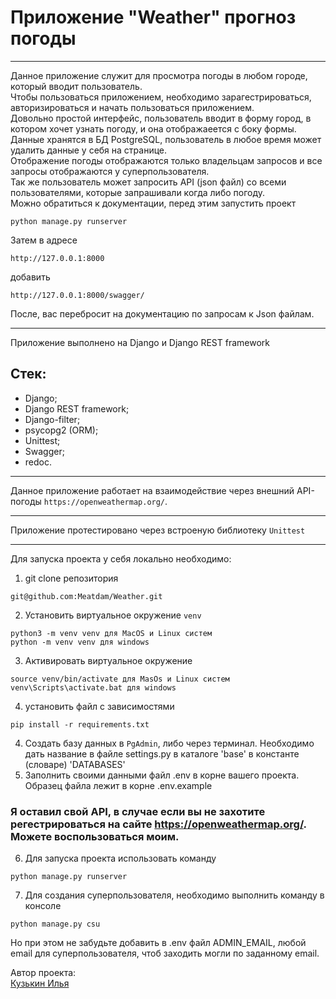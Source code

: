 # Приложение "Weather" прогноз погоды
_____

Данное приложение служит для просмотра погоды в любом городе, который вводит пользователь.<br>
Чтобы пользоваться приложением, необходимо зарагестрироваться, авторизироваться и начать пользоваться приложением.<br>
Довольно простой интерфейс, пользователь вводит в форму город, в котором хочет узнать погоду, и она отображаеется с боку формы.<br>
Данные хранятся в БД PostgreSQL, пользователь в любое время может удалить данные у себя на странице.<br>
Отображение погоды отображаются только владельцам запросов и все запросы отображаются у суперпользователя.<br>
Так же пользователь может запросить API (json файл) со всеми пользователями, которые запрашивали когда либо погоду.<br>
Можно обратиться к документации, перед этим запустить проект 
```
python manage.py runserver
```
Затем в адресе 
```
http://127.0.0.1:8000
```
добавить 
```
http://127.0.0.1:8000/swagger/
```
После, вас перебросит на документацию по запросам к Json файлам. 
_____

Приложение выполнено на Django и Django REST framework<br>
## Стек:<br>
- Django;
- Django REST framework;
- Django-filter;
- psycopg2 (ORM);
- Unittest;
- Swagger;
- redoc.
_____
Данное приложение работает на взаимодействие через внешний API-погоды `https://openweathermap.org/`.<br>
____
Приложение протестировано через встроеную библиотеку `Unittest`
_____
Для запуска проекта у себя локально необходимо:
1. git clone репозитория
```
git@github.com:Meatdam/Weather.git
```
2. Установить виртуальное окружение `venv`
```
python3 -m venv venv для MacOS и Linux систем
python -m venv venv для windows
```
3. Активировать виртуальное окружение
```
source venv/bin/activate для MasOs и Linux систем
venv\Scripts\activate.bat для windows
```
4. установить файл с зависимостями
```
pip install -r requirements.txt
```
4. Создать базу данных в ```PgAdmin```, либо через терминал. Необходимо дать название в файле settings.py в каталоге 'base' в константе (словаре) 'DATABASES'
5. Заполнить своими данными файл .env в корне вашего проекта. Образец файла лежит в корне .env.example
### Я оставил свой API, в случае если вы не захотите регестрироваться на сайте https://openweathermap.org/. Можете воспользоваться моим.
6. Для запуска проекта использовать команду
```
python manage.py runserver
```
7. Для создания суперпользователя, необходимо выполнить команду в консоле
```
python manage.py csu
```
Но при этом не забудьте добавить в .env файл АDMIN_EMAIL, любой email для суперпользователя, чтоб заходить могли по заданному email.

Автор проекта:<br>
[Кузькин Илья](https://github.com/Meatdam)
